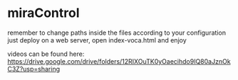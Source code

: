 # miraControl

remember to change paths inside the files according to your configuration <br>
just deploy on a web server, open index-voca.html and enjoy<br>

videos can be found here: https://drive.google.com/drive/folders/12RIXOuTK0yOaecihdo9IQ80aJznOkC3Z?usp=sharing
